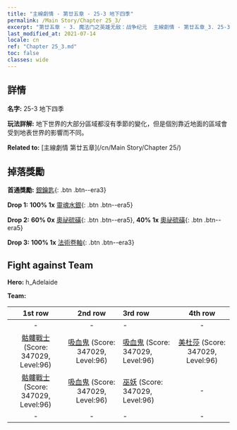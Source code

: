 ```yaml
---
title: "主線劇情 - 第廿五章 - 25-3 地下四季"
permalink: /Main Story/Chapter 25_3/
excerpt: "第廿五章 - 3. 魔法门之英雄无敌：战争纪元  主線劇情 - 第廿五章_3. 25-3 地下四季"
last_modified_at: 2021-07-14
locale: cn
ref: "Chapter 25_3.md"
toc: false
classes: wide
---
```


## 詳情

 **名字:** 25-3 地下四季

 **玩法詳解:** 地下世界的大部分區域都沒有季節的變化，但是個別靠近地面的區域會受到地表世界的影響而不同。

 **Related to:** [主線劇情 第廿五章](/cn/Main Story/Chapter 25/)

## 掉落獎勵

 **首通獎勵:** [銀鑰匙](/cn/Items/con_693/){: .btn .btn--era3}

 **Drop 1:** **100% 1x** [靈魂水銀](/cn/Items/mat_84/){: .btn .btn--era5}

 **Drop 2:** **60% 0x** [奧祕硫磺](/cn/Items/mat_78/){: .btn .btn--era5}, **40% 1x** [奧祕硫磺](/cn/Items/mat_78/){: .btn .btn--era5}

 **Drop 3:** **100% 1x** [法術卷軸](/cn/Items/con_694/){: .btn .btn--era3}


## Fight against Team
 **Hero:** h_Adelaide

 **Team:**


  | 1st row | 2nd row | 3rd row | 4th row |
  |:----:|:----:|:----|:----:|
  | - | - | - | - |
  | [骷髏戰士](/cn/units/Skeleton/) (Score: 347029, Level:96)  | [吸血鬼](/cn/units/Vampire/) (Score: 347029, Level:96)  | [吸血鬼](/cn/units/Vampire/) (Score: 347029, Level:96)  | [美杜莎](/cn/units/Medusa/) (Score: 347029, Level:96)  |
  | [骷髏戰士](/cn/units/Skeleton/) (Score: 347029, Level:96)  | [吸血鬼](/cn/units/Vampire/) (Score: 347029, Level:96)  | [巫妖](/cn/units/Lich/) (Score: 347029, Level:96)  | - |
  | - | - | - | - |



